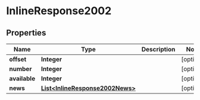 

# InlineResponse2002


## Properties

Name | Type | Description | Notes
------------ | ------------- | ------------- | -------------
**offset** | **Integer** |  |  [optional]
**number** | **Integer** |  |  [optional]
**available** | **Integer** |  |  [optional]
**news** | [**List&lt;InlineResponse2002News&gt;**](InlineResponse2002News.md) |  |  [optional]



